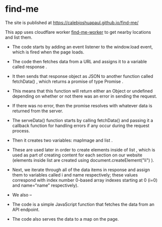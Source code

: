 # find-me
The site is published at https://calebjoshuapaul.github.io/find-me/

This app uses cloudflare worker [find-me-worker](https://github.com/calebjoshuapaul/find-me-worker/) to get nearby locations and list them.

- The code starts by adding an event listener to the window.load event, which is fired when the page loads.
- The code then fetches data from a URL and assigns it to a variable called response .
- It then sends that response object as JSON to another function called fetchData() , which returns a promise of type Promise<Object> .
- This means that this function will return either an Object or undefined depending on whether or not there was an error in sending the request.
- If there was no error, then the promise resolves with whatever data is returned from the server.

- The serveData() function starts by calling fetchData() and passing it a callback function for handling errors if any occur during the request process.
- Then it creates two variables: mapImage and list .
- These are used later in order to create elements inside of list , which is used as part of creating content for each section on our website (elements inside list are created using document.createElement("li") ).
- Next, we iterate through all of the data items in response and assign them to variables called i and name respectively; these values correspond with index number 0-based array indexes starting at 0 (i=0) and name=“name” respectively).
- We also
–
- The code is a simple JavaScript function that fetches the data from an API endpoint.
- The code also serves the data to a map on the page.
